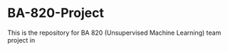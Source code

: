 # BA-820-Project

This is the repository for BA 820 (Unsupervised Machine Learning) team project in 
